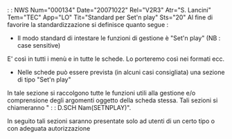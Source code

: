  :  : NWS Num="000134" Date="20071022" Rel="V2R3" Atr="S. Lancini" Tem="TEC" App="LO" Tit="Standard per Set'n play" Sts="20"
Al fine di favorire la standardizzazione si definisce quanto segue : 
- Il modo standard di intestare le funzioni di gestione è "Set'n play" (NB :  case sensitive)

E' così in tutti i menù e in tutte le schede. Lo porteremo così nei formati ecc.
- Nelle schede può essere prevista (in alcuni casi consigliata) una sezione di tipo "Set'n play"

In tale sezione si raccolgono tutte le funzioni utili alla gestione e/o comprensione degli argomenti oggetto della scheda stessa. Tali sezioni si chiameranno " :  : D.SCH Nam(SETNPLAY)".

In seguito tali sezioni saranno presentate solo ad utenti di un certo tipo o con adeguata autorizzazione
